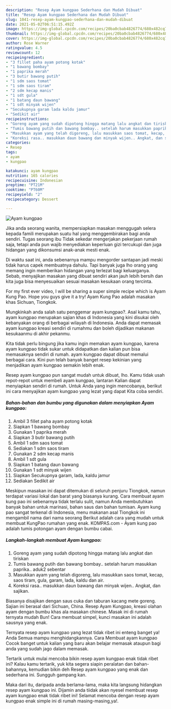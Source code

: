 ```yaml
---
description: "Resep Ayam kungpao Sederhana dan Mudah Dibuat"
title: "Resep Ayam kungpao Sederhana dan Mudah Dibuat"
slug: 1041-resep-ayam-kungpao-sederhana-dan-mudah-dibuat
date: 2021-05-02T06:51:15.492Z
image: https://img-global.cpcdn.com/recipes/20ba0cbab4826774/680x482cq70/ayam-kungpao-foto-resep-utama.jpg
thumbnail: https://img-global.cpcdn.com/recipes/20ba0cbab4826774/680x482cq70/ayam-kungpao-foto-resep-utama.jpg
cover: https://img-global.cpcdn.com/recipes/20ba0cbab4826774/680x482cq70/ayam-kungpao-foto-resep-utama.jpg
author: Rose Warner
ratingvalue: 4.5
reviewcount: 12
recipeingredient:
- "3 fillet paha ayam potong kotak"
- "1 bawang bombay"
- "1 paprika merah"
- "3 butir bawang putih"
- "1 sdm saos tomat"
- "1 sdm saos tiram"
- "2 sdm kecap manis"
- "1 sdt gula"
- "1 batang daun bawang"
- "1 sdt minyak wijen"
- "Secukupnya garam lada kaldu jamur"
- "Sedikit air"
recipeinstructions:
- "Goreng ayam yang sudah dipotong hingga matang lalu angkat dan tiriskan"
- "Tumis bawang putih dan bawang bombay.. setelah harum masukkan paprika.. aduk2 sebentar"
- "Masukkan ayam yang telah digoreng, lalu masukkan saos tomat, kecap, saos tiram, gula, garam, lada, kaldu dan air."
- "Koreksi rasa.. masukkan daun bawang dan minyak wijen.. Angkat, dan sajikan."
categories:
- Resep
tags:
- ayam
- kungpao

katakunci: ayam kungpao 
nutrition: 165 calories
recipecuisine: Indonesian
preptime: "PT21M"
cooktime: "PT60M"
recipeyield: "2"
recipecategory: Dessert

---
```



![Ayam kungpao](https://img-global.cpcdn.com/recipes/20ba0cbab4826774/680x482cq70/ayam-kungpao-foto-resep-utama.jpg)

Jika anda seorang wanita, mempersiapkan masakan menggugah selera kepada famili merupakan suatu hal yang menggembirakan bagi anda sendiri. Tugas seorang ibu Tidak sekedar mengerjakan pekerjaan rumah saja, tetapi anda pun wajib menyediakan keperluan gizi tercukupi dan juga hidangan yang dikonsumsi anak-anak mesti enak.

Di waktu  saat ini, anda sebenarnya mampu mengorder santapan jadi meski tidak harus capek membuatnya dahulu. Tapi banyak juga lho orang yang memang ingin memberikan hidangan yang terlezat bagi keluarganya. Sebab, menyajikan masakan yang dibuat sendiri akan jauh lebih bersih dan kita juga bisa menyesuaikan sesuai masakan kesukaan orang tercinta. 

For my first ever video, I will be sharing a super simple recipe which is Ayam Kung Pao. Hope you guys give it a try! Ayam Kung Pao adalah masakan khas Sichuan, Tiongkok.

Mungkinkah anda salah satu penggemar ayam kungpao?. Asal kamu tahu, ayam kungpao merupakan sajian khas di Indonesia yang kini disukai oleh kebanyakan orang di berbagai wilayah di Indonesia. Anda dapat memasak ayam kungpao kreasi sendiri di rumahmu dan boleh dijadikan makanan kesukaanmu di akhir pekanmu.

Kita tidak perlu bingung jika kamu ingin memakan ayam kungpao, karena ayam kungpao tidak sukar untuk didapatkan dan kalian pun bisa memasaknya sendiri di rumah. ayam kungpao dapat dibuat memalui berbagai cara. Kini pun telah banyak banget resep kekinian yang menjadikan ayam kungpao semakin lebih enak.

Resep ayam kungpao pun sangat mudah untuk dibuat, lho. Kamu tidak usah repot-repot untuk membeli ayam kungpao, lantaran Kalian dapat menyiapkan sendiri di rumah. Untuk Anda yang ingin mencobanya, berikut ini cara menyajikan ayam kungpao yang lezat yang dapat Kita coba sendiri.

<!--inarticleads1-->

##### Bahan-bahan dan bumbu yang digunakan dalam menyiapkan Ayam kungpao:

1. Ambil 3 fillet paha ayam potong kotak
1. Siapkan 1 bawang bombay
1. Gunakan 1 paprika merah
1. Siapkan 3 butir bawang putih
1. Ambil 1 sdm saos tomat
1. Sediakan 1 sdm saos tiram
1. Gunakan 2 sdm kecap manis
1. Ambil 1 sdt gula
1. Siapkan 1 batang daun bawang
1. Gunakan 1 sdt minyak wijen
1. Siapkan Secukupnya garam, lada, kaldu jamur
1. Sediakan Sedikit air


Meskipun masakan ini dapat ditemukan di seluruh penjuru Tiongkok, namun terdapat variasi lokal dan barat yang biasanya kurang. Cara membuat ayam kung pao ini sebenarnya tidak terlalu sulit, namun Anda membutuhkan banyak bahan untuk marinasi, bahan saus dan bahan tumisan. Ayam kung pao sangat terkenal di Indonesia, menu makanan asal Tiongkok ini mengambil nama dari nama seorang Berikut adalah cara yang mudah untuk membuat KungPao rumahan yang enak. KOMPAS.com - Ayam kung pao adalah tumis potongan ayam dengan bumbu cabai. 

<!--inarticleads2-->

##### Langkah-langkah membuat Ayam kungpao:

1. Goreng ayam yang sudah dipotong hingga matang lalu angkat dan tiriskan
1. Tumis bawang putih dan bawang bombay.. setelah harum masukkan paprika.. aduk2 sebentar
1. Masukkan ayam yang telah digoreng, lalu masukkan saos tomat, kecap, saos tiram, gula, garam, lada, kaldu dan air.
1. Koreksi rasa.. masukkan daun bawang dan minyak wijen.. Angkat, dan sajikan.


Biasanya disajikan dengan saus cuka dan taburan kacang mete goreng. Sajian ini berasal dari Sichuan, China. Resep Ayam Kungpao, kreasi olahan ayam dengan bumbu khas ala masakan chinese. Masak ini di rumah ternyata mudah Bun! Cara membuat simpel, kunci masakan ini adalah sausnya yang enak. 

Ternyata resep ayam kungpao yang lezat tidak ribet ini enteng banget ya! Anda Semua mampu menghidangkannya. Cara Membuat ayam kungpao Cocok banget untuk kalian yang baru akan belajar memasak ataupun bagi anda yang sudah jago dalam memasak.

Tertarik untuk mulai mencoba bikin resep ayam kungpao enak tidak ribet ini? Kalau kamu tertarik, yuk kita segera siapin peralatan dan bahan-bahannya, kemudian bikin deh Resep ayam kungpao yang enak dan sederhana ini. Sungguh gampang kan. 

Maka dari itu, daripada anda berlama-lama, maka kita langsung hidangkan resep ayam kungpao ini. Dijamin anda tiidak akan nyesel membuat resep ayam kungpao enak tidak ribet ini! Selamat mencoba dengan resep ayam kungpao enak simple ini di rumah masing-masing,ya!.

